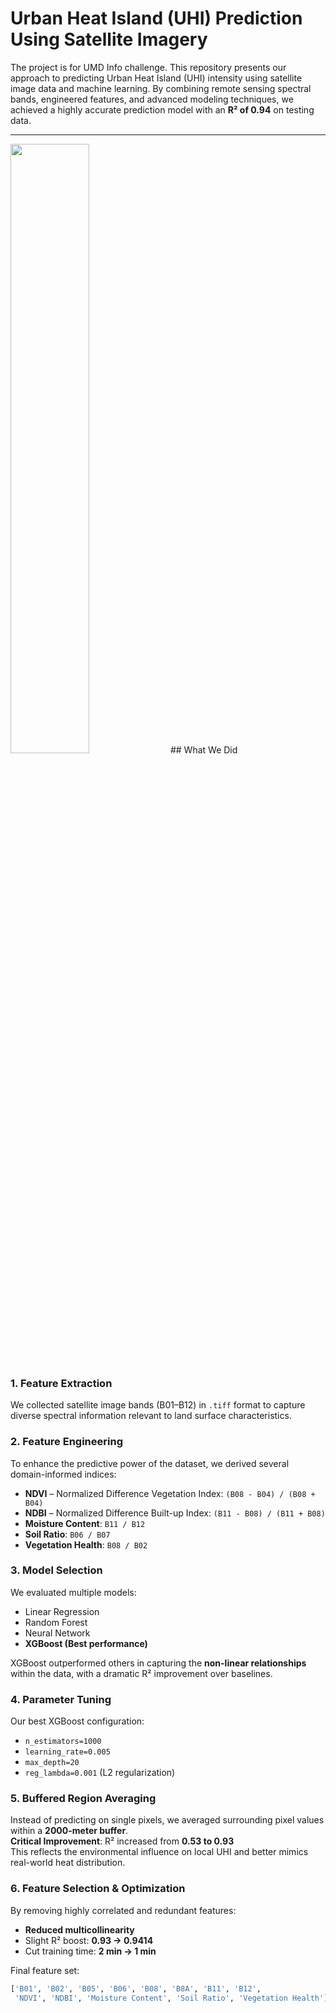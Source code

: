 # Urban Heat Island (UHI) Prediction Using Satellite Imagery
The project is for UMD Info challenge.
This repository presents our approach to predicting Urban Heat Island (UHI) intensity using satellite image data and machine learning. By combining remote sensing spectral bands, engineered features, and advanced modeling techniques, we achieved a highly accurate prediction model with an **R² of 0.94** on testing data.

---
<img src="https://i.imgur.com/QAUjwMd.png" style="width:50%;" />
## What We Did

### 1. **Feature Extraction**
We collected satellite image bands (B01–B12) in `.tiff` format to capture diverse spectral information relevant to land surface characteristics.

### 2. **Feature Engineering**
To enhance the predictive power of the dataset, we derived several domain-informed indices:
- **NDVI** – Normalized Difference Vegetation Index: `(B08 - B04) / (B08 + B04)`
- **NDBI** – Normalized Difference Built-up Index: `(B11 - B08) / (B11 + B08)`
- **Moisture Content**: `B11 / B12`
- **Soil Ratio**: `B06 / B07`
- **Vegetation Health**: `B08 / B02`

### 3. **Model Selection**
We evaluated multiple models:
- Linear Regression
- Random Forest
- Neural Network
- **XGBoost (Best performance)**

XGBoost outperformed others in capturing the **non-linear relationships** within the data, with a dramatic R² improvement over baselines.

### 4. **Parameter Tuning**
Our best XGBoost configuration:
- `n_estimators=1000`
- `learning_rate=0.005`
- `max_depth=20`
- `reg_lambda=0.001` (L2 regularization)

### 5. **Buffered Region Averaging**
Instead of predicting on single pixels, we averaged surrounding pixel values within a **2000-meter buffer**.  
**Critical Improvement**: R² increased from **0.53 to 0.93**  
This reflects the environmental influence on local UHI and better mimics real-world heat distribution.

### 6. **Feature Selection & Optimization**
By removing highly correlated and redundant features:
- **Reduced multicollinearity**
- Slight R² boost: **0.93 → 0.9414**
- Cut training time: **2 min → 1 min**

Final feature set:
```python
['B01', 'B02', 'B05', 'B06', 'B08', 'B8A', 'B11', 'B12', 
 'NDVI', 'NDBI', 'Moisture Content', 'Soil Ratio', 'Vegetation Health']

